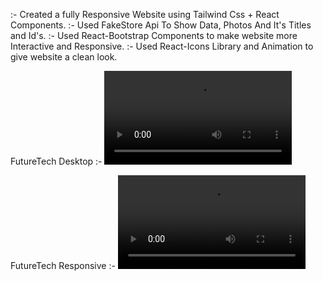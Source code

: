 :- Created a fully Responsive Website using Tailwind Css + React Components.
:- Used FakeStore Api To Show Data, Photos And It's Titles and Id's.
:- Used React-Bootstrap Components to make website more Interactive and Responsive.
:- Used React-Icons Library and Animation to give website a clean look.

FutureTech Desktop :-
<video controls src="src/assets/videos/Futuretech Desktop.mp4" title="Desktop"></video>

FutureTech Responsive :-
<video controls src="src/assets/videos/Futuretech Responsive.mp4" title="Responsive"></video>